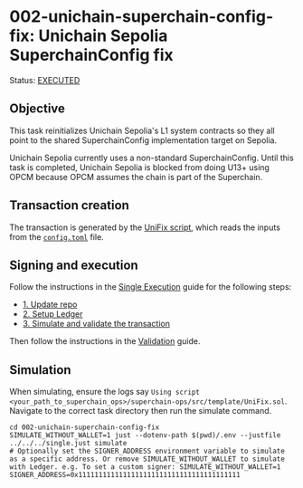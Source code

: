 
# 002-unichain-superchain-config-fix: Unichain Sepolia SuperchainConfig fix

Status: [EXECUTED](https://sepolia.etherscan.io/tx/0x8f1bf1fb5acdadf0575f999af12c23701f0840d03a98ad832afefc6e78f0a4de)

## Objective

This task reinitializes Unichain Sepolia's L1 system contracts so they all point to the shared SuperchainConfig implementation target on Sepolia.

Unichain Sepolia currently uses a non-standard SuperchainConfig. Until this task is completed, Unichain Sepolia is blocked from doing U13+ using OPCM because OPCM assumes the chain is part of the Superchain.

## Transaction creation

The transaction is generated by the [UniFix script](../../../template/UniFix.sol), which reads the inputs from the [`config.toml`](./config.toml) file.

## Signing and execution

Follow the instructions in the [Single Execution](../../../SINGLE.md) guide for the following steps:

- [1. Update repo](../../../SINGLE.md#1-update-repo)
- [2. Setup Ledger](../../../SINGLE.md#2-setup-ledger)
- [3. Simulate and validate the transaction](../../../SINGLE.md#3-simulate-and-validate-the-transaction)

Then follow the instructions in the [Validation](./VALIDATION.md) guide.

## Simulation

When simulating, ensure the logs say `Using script <your_path_to_superchain_ops>/superchain-ops/src/template/UniFix.sol`.
Navigate to the correct task directory then run the simulate command.
```
cd 002-unichain-superchain-config-fix
SIMULATE_WITHOUT_WALLET=1 just --dotenv-path $(pwd)/.env --justfile ../../../single.just simulate
# Optionally set the SIGNER_ADDRESS environment variable to simulate as a specific address. Or remove SIMULATE_WITHOUT_WALLET to simulate with Ledger. e.g. To set a custom signer: SIMULATE_WITHOUT_WALLET=1 SIGNER_ADDRESS=0x1111111111111111111111111111111111111111
```
